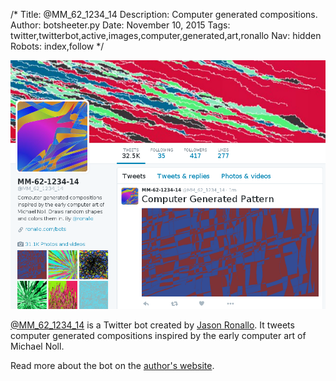 /*
Title: @MM_62_1234_14
Description: Computer generated compositions.
Author: botsheeter.py
Date: November 10, 2015
Tags: twitter,twitterbot,active,images,computer,generated,art,ronallo
Nav: hidden
Robots: index,follow
*/

[![](/content/bots/twitterbots/images/MM_62_1234_14.png)](https://twitter.com/MM_62_1234_14)

[@MM_62_1234_14](https://twitter.com/MM_62_1234_14) is a Twitter bot created by [Jason Ronallo](https://twitter.com/ronallo). It tweets computer generated compositions inspired by the early computer art of Michael Noll.


Read more about the bot on the [author's website](http://ronallo.com/bots/MM_62_1234_14/).

